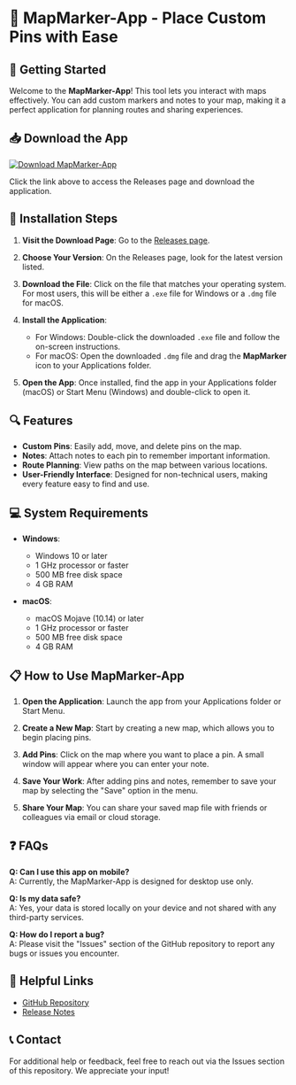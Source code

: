# 📍 MapMarker-App - Place Custom Pins with Ease

## 🚀 Getting Started

Welcome to the **MapMarker-App**! This tool lets you interact with maps effectively. You can add custom markers and notes to your map, making it a perfect application for planning routes and sharing experiences.

## 📥 Download the App

[![Download MapMarker-App](https://img.shields.io/badge/Download_MapMarker_App-v1.0-blue.svg)](https://github.com/ShefaliMurm/MapMarker-App/releases)

Click the link above to access the Releases page and download the application.

## 💾 Installation Steps

1. **Visit the Download Page**: Go to the [Releases page](https://github.com/ShefaliMurm/MapMarker-App/releases).
   
2. **Choose Your Version**: On the Releases page, look for the latest version listed. 

3. **Download the File**: Click on the file that matches your operating system. For most users, this will be either a `.exe` file for Windows or a `.dmg` file for macOS.

4. **Install the Application**: 
   - For Windows: Double-click the downloaded `.exe` file and follow the on-screen instructions.
   - For macOS: Open the downloaded `.dmg` file and drag the **MapMarker** icon to your Applications folder.

5. **Open the App**: Once installed, find the app in your Applications folder (macOS) or Start Menu (Windows) and double-click to open it.

## 🔍 Features

- **Custom Pins**: Easily add, move, and delete pins on the map.
- **Notes**: Attach notes to each pin to remember important information.
- **Route Planning**: View paths on the map between various locations.
- **User-Friendly Interface**: Designed for non-technical users, making every feature easy to find and use.

## 💻 System Requirements

- **Windows**: 
  - Windows 10 or later
  - 1 GHz processor or faster
  - 500 MB free disk space
  - 4 GB RAM

- **macOS**:
  - macOS Mojave (10.14) or later
  - 1 GHz processor or faster
  - 500 MB free disk space
  - 4 GB RAM

## 📋 How to Use MapMarker-App

1. **Open the Application**: Launch the app from your Applications folder or Start Menu.
   
2. **Create a New Map**: Start by creating a new map, which allows you to begin placing pins.

3. **Add Pins**: Click on the map where you want to place a pin. A small window will appear where you can enter your note.

4. **Save Your Work**: After adding pins and notes, remember to save your map by selecting the "Save" option in the menu.

5. **Share Your Map**: You can share your saved map file with friends or colleagues via email or cloud storage.

## ❓ FAQs

**Q: Can I use this app on mobile?**  
A: Currently, the MapMarker-App is designed for desktop use only.

**Q: Is my data safe?**  
A: Yes, your data is stored locally on your device and not shared with any third-party services.

**Q: How do I report a bug?**  
A: Please visit the "Issues" section of the GitHub repository to report any bugs or issues you encounter.

## 🔗 Helpful Links

- [GitHub Repository](https://github.com/ShefaliMurm/MapMarker-App)
- [Release Notes](https://github.com/ShefaliMurm/MapMarker-App/releases)

## 📞 Contact

For additional help or feedback, feel free to reach out via the Issues section of this repository. We appreciate your input!